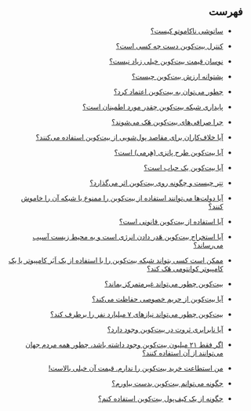 <div dir="rtl">
    <br>
    <h2>فهرست</h2>
    <ul>
        <li>
            <p><a href="./ساتوشی ناکاماتو کیست.md">ساتوشی ناکاموتو کیست؟</a></p>
        </li>
        <li>
            <p><a href="./کنترل بیتکوین دست کیست.md">کنترل بیت‌کوین دست چه کسی است؟</a></p>
        </li>
        <li>
            <p><a href="./چرا نوسان قیمت بیتکوین زیاد است.md">نوسان قیمت بیت‌کوین خیلی زیاد نیست؟</a></p>
        </li>
        <li>
            <p><a href="./پشتوانه ارزش بیتکوین چیست.md">پشتوانه ارزش بیت‌کوین چیست؟</a></p>
        </li>
        <li>
            <p><a href="./چطور میتوان به بیتکوین اعتماد کرد.md">چطور می‌توان به بیت‌کوین اعتماد کرد؟</a></p>
        </li>
        <li>
            <p><a href="./پایداری شبکه بیتکوین چقدر مورد اطمینان است.md">پایداری شبکه بیت‌کوین چقدر مورد اطمینان است؟</a></p>
        </li>
        <li>
            <p><a href="./چرا صرافی های بیتکوین هک میشوند.md">چرا صرافی‌های بیت‌کوین هَک می‌شوند؟</a></p>
        </li>
        <li>
            <p><a href="./آیا خلافکاران برای پولشویی از بیتکوین استفاده میکنند.md">آیا خلاف‌کاران برای مقاصد پول‌شویی از بیت‌کوین استفاده می‌کنند؟</a></p>
        </li>
        <li>
            <p><a href="./آیا بیتکوین طرح پانزی است.md">آیا بیت‌کوین طرح پانزی (هِرمی) است؟</a></p>
        </li>
        <li>
            <p><a href="./آیا بیتکوین حباب است.md">آیا بیت‌کوین یک حباب است؟</a></p>
        </li>
        <li>
            <p><a href="./تتر چیست و چطور روی بیتکوین تاثیر میگذارد.md">تِتِر چیست و چگونه روی بیت‌کوین اثر می‌گذارد؟</a></p>
        </li>
        <li>
            <p><a href="./آیا دولت ها میتوانند شبکه بیتکوین را خاموش کنند.md">آیا دولت‌ها می‌توانند استفاده از بیت‌کوین را ممنوع یا شبکه آن را خاموش کنند؟</a></p>
        </li>
        <li>
            <p><a href="./آیا استفاده از بیتکوین قانونی است.md">آیا استفاده از بیت‌کوین قانونی است؟</a></p>
        </li>
        <li>
            <p><a href="./آیا استخراج بیتکوین به محیط زیست آسیب میزند.md">آیا استخراج بیت‌کوین هَدر دادن انرژی است و به محیط زیست آسیب می‌رساند؟</a></p>
        </li>
        <li>
            <p><a href="./ممکن است کسی بتواند بیتکوین را با ابر کامپیوتر یا کامپیوتر کوانتومی هک کند.md">ممکن است کسی بتواند شبکه بیت‌کوین را با استفاده از یک اَبَر کامپیوتر یا یک کامپیوتر کوانتومی هَک کند؟</a></p>
        </li>
        <li>
            <p><a href="./بیتکوین چطور میتواند متمرکز بماند.md">بیت‌کوین چطور می‌تواند غیرمتمرکز بماند؟</a></p>
        </li>
        <li>
            <p><a href="./آیا بیتکوین حافظ حریم خصوصی است.md">آیا بیت‌کوین از حریم خصوصی حفاظت می‌کند؟</a></p>
        </li>
        <li>
            <p><a href="./بیتکوین چطور میتواند نیاز های هفت میلیارد نفر را براورده کند.md">بیت‌کوین چطور می‌تواند نیازهای ۷ میلیارد نفر را برطرف کند؟</a></p>
        </li>
        <li>
            <p><a href="./آیا نابرابری ثروت در بیتکوین وجود دارد.md">آیا نابرابری ثروت در بیت‌کوین وجود دارد؟</a></p>
        </li>
        <li>
            <p><a href="./چطور همه مردم میتوانند از بیست و یک میلیون بیتکوین استفاده کنند.md">اگر فقط ۲۱ میلیون بیت‌کوین وجود داشته باشد، چطور همه مردم جهان می‌توانند از آن استفاده کنند؟</a></p>
        </li>
        <li>
            <p><a href="./من استطاعت خرید بیتکوین را ندارم چون قیمتش خیلی بالاست.md">من استطاعت خرید بیت‌کوین را ندارم. قیمت آن خیلی بالاست!</a></p>
        </li>
        <li>
            <p><a href="./چطور میتوانم بیتکوین بدست بیاورم.md">چگونه می‌توانم بیت‌کوین بدست بیاورم؟</a></p>
        </li>
        <li>
            <p><a href="./چطور از کیف پول بیتکوین استفاده کنیم.md">چگونه از یک کیف‌پول بیت‌کوین استفاده کنم؟</a></p>
        </li>
    </ul>
</div>
